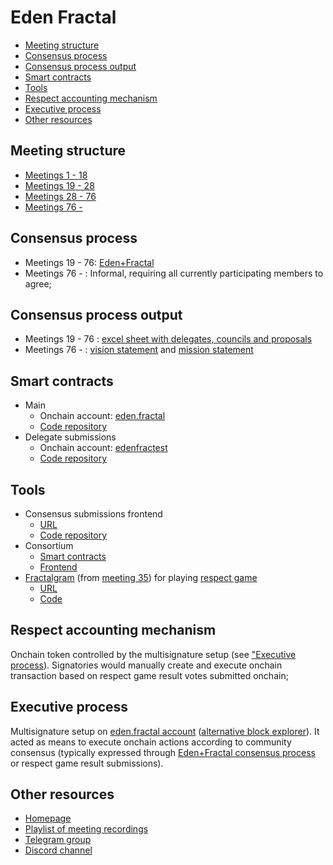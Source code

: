 <!-- omit in toc -->
# Eden Fractal

- [Meeting structure](#meeting-structure)
- [Consensus process](#consensus-process)
- [Consensus process output](#consensus-process-output)
- [Smart contracts](#smart-contracts)
- [Tools](#tools)
- [Respect accounting mechanism](#respect-accounting-mechanism)
- [Executive process](#executive-process)
- [Other resources](#other-resources)

## Meeting structure
* [Meetings 1 - 18](./meeting-str-1-18.md)
* [Meetings 19 - 28](./meeting-str-19-28.md)
* [Meetings 28 - 76](./meeting-str-28-76.md)
* [Meetings 76 - ](./meeting-str-76-.md)

## Consensus process
* Meetings 19 - 76: [Eden+Fractal](../../concepts/eden+fractal.md)
* Meetings 76 - : Informal, requiring all currently participating members to agree;

## Consensus process output
* Meetings 19 - 76 : [excel sheet with delegates, councils and proposals](./EdenFractal%20delegates.xlsx)
* Meetings 76 - : [vision statement](./vision.md) and [mission statement](./mission.md)

## Smart contracts
* Main
  * Onchain account: [eden.fractal](https://unicove.com/en/vaulta/account/eden.fractal/activity)
  * [Code repository](https://github.com/James-Mart/eden-fractal-contract)
* Delegate submissions
  * Onchain account: [edenfractest](https://unicove.com/en/vaulta/account/edenfractest)
  * [Code repository](https://github.com/n0umen0n/edenfractalsc)

## Tools
* Consensus submissions frontend
  * [URL](https://edenfracfront.web.app/)
  * [Code repository](https://github.com/lennarlehestik/fractalvotingsystem)
* Consortium
  * [Smart contracts](https://github.com/n0umen0n/ConsortiumSC)
  * [Frontend](https://github.com/n0umen0n/ConsortiumWeb)
* [Fractalgram](../../concepts/fractalgram.md) (from [meeting 35](https://edenfractal.com/35)) for playing [respect game](../../concepts/respect-game.md)
  * [URL](https://fractgram.web.app/)
  * [Code](https://github.com/sim31/fractalgram/tree/bae4cd9a8d627ab60a50b24d6915e07e211498f9)

## Respect accounting mechanism
Onchain token controlled by the multisignature setup (see ["Executive process](#executive-process)). Signatories would manually create and execute onchain transaction based on respect game result votes submitted onchain;

## Executive process
<!-- TODO: create "tripartite governance structure" concept and reference it here -->

Multisignature setup on [eden.fractal account](https://unicove.com/en/vaulta/account/eden.fractal) ([alternative block explorer](https://coffe.bloks.io/account/eden.fractal#keys)). It acted as means to execute onchain actions according to community consensus (typically expressed through [Eden+Fractal consensus process](../../concepts/eden+fractal.md) or respect game result submissions).

## Other resources
* [Homepage](https://edenfractal.com/)
* [Playlist of meeting recordings](https://www.youtube.com/watch?v=yhU4D5KePpE&list=PLa5URJF9l5lkX4t8YMZ7wytDZggdXeFor)
* [Telegram group](https://t.me/edenfractal)
* [Discord channel](https://discord.com/channels/916846690626052146/981555062633549824)

